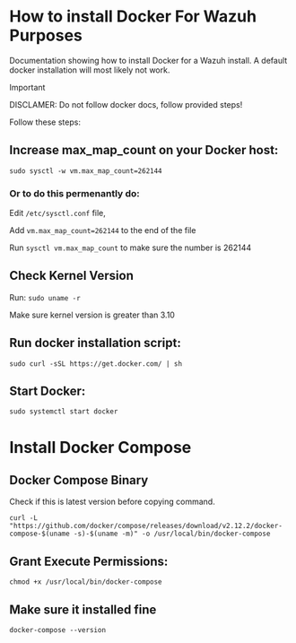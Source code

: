 # How to install Docker For Wazuh Purposes
Documentation showing how to install Docker for a Wazuh install. A default docker installation will most likely not work.

> [!IMPORTANT]
>DISCLAMER:  Do not follow docker docs, follow provided steps!


Follow these steps:

## Increase max_map_count on your Docker host:

`sudo sysctl -w vm.max_map_count=262144`

### Or to do this permenantly do: 

Edit `/etc/sysctl.conf` file, 

Add `vm.max_map_count=262144` to the end of the file

Run `sysctl vm.max_map_count` to make sure the number is 262144

## Check Kernel Version

Run: `sudo uname -r`

Make sure kernel version is greater than 3.10


## Run docker installation script:

`sudo curl -sSL https://get.docker.com/ | sh`

## Start Docker:

`sudo systemctl start docker`

# Install Docker Compose

## Docker Compose Binary
Check if this is latest version before copying command.

`curl -L "https://github.com/docker/compose/releases/download/v2.12.2/docker-compose-$(uname -s)-$(uname -m)" -o /usr/local/bin/docker-compose`

## Grant Execute Permissions:

`chmod +x /usr/local/bin/docker-compose`

## Make sure it installed fine

`docker-compose --version`
